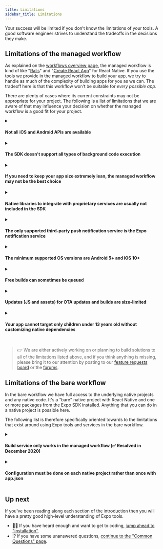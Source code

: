 ```yaml
---
title: Limitations
sidebar_title: Limitations
---
```


Your success will be limited if you don't know the limitations of your tools. A good software engineer strives to understand the tradeoffs in the decisions they make.

## Limitations of the managed workflow

As explained on the [workflows overview page](managed-vs-bare.md), the managed workflow is kind of like "[Rails](https://rubyonrails.org/)" and "[Create React App](https://github.com/facebook/create-react-app)" for React Native. If you use the tools we provide in the managed workflow to build your app, we try to handle as much of the complexity of building apps for you as we can. The tradeoff here is that this workflow won't be suitable for _every possible app_.

There are plenty of cases where its current constraints may not be appropriate for your project. The following is a list of limitations that we are aware of that may influence your decision on whether the managed workflow is a good fit for your project.

<details><summary><h4>Not all iOS and Android APIs are available</h4></summary> <p>

Many device APIs are supported (check out the "SDK API Reference" in the sidebar), but **not all iOS and Android APIs are available yet**: need Bluetooth? Sorry, we haven't built support for it yet. WebRTC? Not quite. One of the most frequent requests we get is for In-App Purchases and Apple and Google Pay integration. We haven't built this yet, but it's on the roadmap. We are constantly adding new APIs, so if we don't have something you need now, you can either use the [bare workflow](managed-vs-bare.md#bare-workflow) or follow [our blog](https://blog.expo.io) to see the release notes for our SDK updates. Feature prioritization isn't strictly based off of popular vote, but it certainly helps us to gauge what is important to users.

</p>
</details>

<details><summary><h4>The SDK doesn't support all types of background code execution</h4></summary>
<p>

Background execution is the ability to run code when the app is not foregrounded or the device is sleeping. We support background geolocation (including geofencing), background fetch, and handling notifications in the background, but we do not yet support background audio with the operating-system playback controls. This is a work in progress.

</p>
</details>

<details><summary><h4>If you need to keep your app size extremely lean, the managed workflow may not be the best choice</h4></summary>
<p>

The size for a managed Expo app on iOS is approximately 20mb (download), and Android is about 15mb. This is because "managed" includes a bunch of APIs regardless of whether or not you are using them &mdash; this lets you push over-the-air updates to use new APIs, but comes at the cost of binary size. Some of the APIs that are included are tied to services that you may not be using, for example the Facebook Mobile SDK is included to support Facebook Login and Facebook Ads, along with the Google Mobile SDK for similar reasons. We will make this customizable in the future, so you can trim down the size of your binaries. [Read more about managing your app size here](https://expo.fyi/managed-app-size).

> 💡 Work is progress on resolving this! In the near future, you will be able to build managed apps with [EAS Build](/build/introduction.md) without adding any additional size to your binary ([in some cases, more than 10x reduction in binary size](https://twitter.com/Baconbrix/status/1338910158399782912)).

</p>
</details>

<details><summary><h4>Native libraries to integrate with proprietary services are usually not included in the SDK</h4></summary>
<p>

Related to the previous point, we typically avoid adding native modules to the SDK if they are tied to external, proprietary services &mdash; we can't add something to the SDK just because a few users need it for their app, we have to think of the broader userbase. In these cases developers will want to use the [bare workflow](../introduction/managed-vs-bare.md), and they can easily migrate to it by [ejecting](../workflow/customizing.md).

</p>
</details>

<details><summary><h4>The only supported third-party push notification service is the Expo notification service</h4></summary>
<p>

If you want to use another third-party push notification service, such as OneSignal, instead of the [Expo Push Notification service/API](../push-notifications/overview.md), you will need to use the bare workflow.

Note that you can use the first-party push APIs (APNs and FCM) directly if you like. [Read "Sending Notifications with APNs & FCM"](/push-notifications/sending-notifications-custom.md)

</p>
</details>

<details><summary><h4>The minimum supported OS versions are Android 5+ and iOS 10+</h4></summary>
<p>

If you need to support older versions, you will not be able to use the managed workflow.

</p>
</details>

<details><summary><h4>Free builds can sometimes be queued</h4></summary>
<p>

You can easily build your app for submission to stores without even installing Xcode or Android Studio by using the free [standalone build service](../distribution/building-standalone-apps.md), but it occasionally has a queue depending on how many other folks are building a binary at that time. You can have access to dedicated build infrastructure with a ["Priority" plan](https://expo.io/developer-services), or you can [run the builds on your own CI](../distribution/turtle-cli.md) if you prefer.

</p>
</details>

<details><summary><h4>Updates (JS and assets) for OTA updates and builds are size-limited</h4></summary>
<p>

Expo's current update service supports updates around 50 MiB. Updates are published both for OTA updates and to build standalone apps, which embed updates. See more about [optimizing updates](../distribution/optimizing-updates.md).

You also can use the [bare workflow](../bare/exploring-bare-workflow.md) with the [`expo-updates`](../versions/latest/sdk/updates.md) library, which supports arbitrarily large updates that are self-hosted or embedded in apps compiled on your own computer.

</p>
</details>

<details><summary><h4>Your app cannot target only children under 13 years old without customizing native dependencies</h4></summary>
<p>

Both [Apple](https://developer.apple.com/app-store/review/guidelines/#kids) and [Google](https://support.google.com/googleplay/android-developer/answer/9285070?hl=en) provide strict guidelines for any apps that specifically target children under a particular age. One of these guidelines states that certain ad libraries, such as Facebook's Audience Network, cannot be used in the app.

Apps built with `expo build:ios|android` [contain code for the entire Expo SDK](https://expo.fyi/managed-app-size), you cannot customize the native dependencies, including Facebook's Audience Network library, so if you build your app this way you cannot designated it as "designed primarily for children under 13" in the App Store or Play Store, _even though this code is never run unless you explicitly call it_.

Apps built with `eas build -p ios|android` [include only your app's explicit native dependencies](https://blog.expo.io/expo-managed-workflow-in-2021-d1c9b68aa10), and so this limitation does not apply if you use EAS Build. [Learn about how to use it](https://docs.expo.io/build/introduction/).

</p>
</details>

<br />

> 👉 We are either actively working on or planning to build solutions to all of the limitations listed above, and if you think anything is missing, please bring it to our attention by posting to our [feature requests board](https://expo.canny.io/feature-requests) or the [forums](http://forums.expo.io/).

## Limitations of the bare workflow

In the bare workflow we have full access to the underlying native projects and any native code. It's a "bare" native project with React Native and one or more packages from the Expo SDK installed. Anything that you can do in a native project is possible here.

The following list is therefore specifically oriented towards to the limitations that exist around using Expo tools and services in the bare workflow.

<details><summary><h4><span className="strike">Build service only works in the managed workflow</span> (✅ Resolved in December 2020)</h4></summary>
<p>

<span className="strike">To build your app binaries for distribution on the Apple App Store and Google Play Store you will need to follow the same steps that you would in any native project, the Expo build service can't handle it for you. We are working on bringing bare workflow support to the build service in the near future.</span>

You can now use [EAS Build](/build/introduction.md) to build and sign your apps just as easily as in the managed workflow! [Read the announcement blog post](https://blog.expo.io/expo-application-services-eas-build-and-submit-fc1d1476aa2e).

</p>
</details>

<details><summary><h4>Configuration must be done on each native project rather than once with app.json</h4></summary>
<p>

Configuring app icons, launch screen, and so on must be configured in the native projects for each platform using the standard native tooling, rather than once using a simple JSON object.

</p>
</details>

## Up next

If you've been reading along each section of the introduction then you will have a pretty good high-level understanding of Expo tools.

- 👩‍💻 If you have heard enough and want to get to coding, [jump ahead to "Installation"](../get-started/installation.md).
- ⁉️ If you have some unanswered questions, [continue to the "Common Questions" page](../introduction/faq.md).
